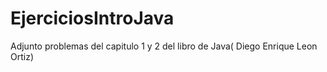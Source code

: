 # EjerciciosIntroJava
Adjunto problemas del capitulo 1 y 2 del libro de Java( Diego Enrique Leon Ortiz)
